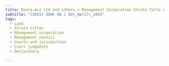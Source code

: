 ```yaml
---
title: Diora-Ace Ltd and others v Management Corporation Strata Title Plan No 3661 and another 
subtitle: "[2015] SGHC 88 / 02\_April\_2015"
tags:
  - Land
  - Strata titles
  - Management corporation
  - Management council
  - Courts and jurisdiction
  - Court judgments
  - Declaratory

---
```


